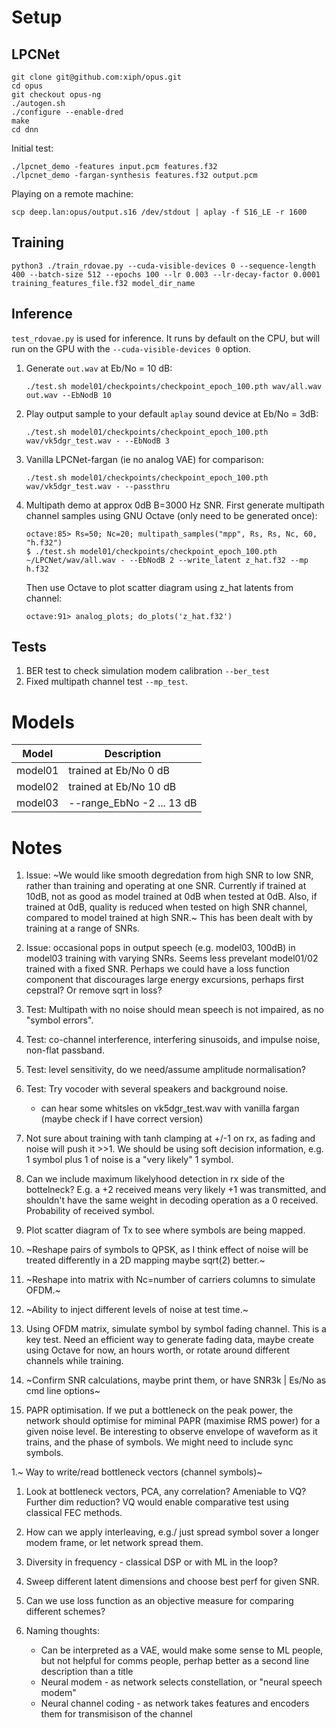 # Setup

## LPCNet

```
git clone git@github.com:xiph/opus.git
cd opus
git checkout opus-ng
./autogen.sh
./configure --enable-dred
make
cd dnn
```
Initial test:
```
./lpcnet_demo -features input.pcm features.f32
./lpcnet_demo -fargan-synthesis features.f32 output.pcm
```
Playing on a remote machine:
```
scp deep.lan:opus/output.s16 /dev/stdout | aplay -f S16_LE -r 1600
```

## Training
```
python3 ./train_rdovae.py --cuda-visible-devices 0 --sequence-length 400 --batch-size 512 --epochs 100 --lr 0.003 --lr-decay-factor 0.0001 training_features_file.f32 model_dir_name
```

## Inference

`test_rdovae.py` is used for inference.  It runs by default on the CPU, but will run on the GPU with the `--cuda-visible-devices 0` option.

1. Generate `out.wav` at Eb/No = 10 dB:
   ```
   ./test.sh model01/checkpoints/checkpoint_epoch_100.pth wav/all.wav out.wav --EbNodB 10
   ```

1. Play output sample to your default `aplay` sound device at Eb/No = 3dB:
   ```
   ./test.sh model01/checkpoints/checkpoint_epoch_100.pth wav/vk5dgr_test.wav - --EbNodB 3
   ```

1. Vanilla LPCNet-fargan (ie no analog VAE) for comparison:
   ```
   ./test.sh model01/checkpoints/checkpoint_epoch_100.pth wav/vk5dgr_test.wav - --passthru
   ```

1. Multipath demo at approx 0dB B=3000 Hz SNR. First generate multipath channel samples using GNU Octave (only need to be generated once): 
   ```
   octave:85> Rs=50; Nc=20; multipath_samples("mpp", Rs, Rs, Nc, 60, "h.f32")
   $ ./test.sh model01/checkpoints/checkpoint_epoch_100.pth ~/LPCNet/wav/all.wav - --EbNodB 2 --write_latent z_hat.f32 --mp h.f32
   ```
   Then use Octave to plot scatter diagram using z_hat latents from channel:
   ```
   octave:91> analog_plots; do_plots('z_hat.f32') 
   ```

## Tests

1. BER test to check simulation modem calibration `--ber_test`
2. Fixed multipath channel test `--mp_test`.

# Models

| Model | Description |
| ---- | ---- |
| model01 | trained at Eb/No 0 dB |
| model02 | trained at Eb/No 10 dB |
| model03 | --range_EbNo -2 ... 13 dB |

# Notes

1. Issue: ~We would like smooth degredation from high SNR to low SNR, rather than training and operating at one SNR.  Currently if trained at 10dB, not as good as model trained at 0dB when tested at 0dB.  Also, if trained at 0dB, quality is reduced when tested on high SNR channel, compared to model trained at high SNR.~  This has been dealt with by training at a range of SNRs.

1. Issue: occasional pops in output speech (e.g. model03, 100dB) in model03 training with varying SNRs.  Seems less prevelant model01/02 trained with a fixed SNR. Perhaps we could have a loss function component that discourages large energy excursions, perhaps first cepstral?  Or remove sqrt in loss?

1. Test: Multipath with no noise should mean speech is not impaired, as no "symbol errors".

1. Test: co-channel interference, interfering sinusoids, and impulse noise, non-flat passband.

1. Test: level sensitivity, do we need/assume amplitude normalisation?

1. Test: Try vocoder with several speakers and background noise.
   + can hear some whitsles on vk5dgr_test.wav with vanilla fargan (maybe check if I have correct version)

1. Not sure about training with tanh clamping at +/-1 on rx, as fading and noise will push it >>1.  We should be using soft decision information, e.g. 1 symbol plus 1 of noise is a "very likely" 1 symbol.

1. Can we include maximum likelyhood detection in rx side of the bottelneck?  E.g. a +2 received means very likely +1 was transmitted, and shouldn't have the same weight in decoding operation as a 0 received.  Probability of received symbol.

1. Plot scatter diagram of Tx to see where symbols are being mapped.

1. ~Reshape pairs of symbols to QPSK, as I think effect of noise will be treated differently in a 2D mapping maybe sqrt(2) better.~

1. ~Reshape into matrix with Nc=number of carriers columns to simulate OFDM.~

1. ~Ability to inject different levels of noise at test time.~

1. Using OFDM matrix, simulate symbol by symbol fading channel.  This is a key test.  Need an efficient way to generate fading data, maybe create using Octave for now, an hours worth, or rotate around different channels while training.

1. ~Confirm SNR calculations, maybe print them, or have SNR3k | Es/No as cmd line options~

1. PAPR optimisation.  If we put a bottleneck on the peak power, the network should optimise for miminal PAPR (maximise RMS power) for a given noise level. Be interesting to observe envelope of waveform as it trains, and the phase of symbols. We might need to include sync symbols.

1.~ Way to write/read bottleneck vectors (channel symbols)~

1. Look at bottleneck vectors, PCA, any correlation?  Ameniable to VQ?  Further dim reduction? VQ would enable comparative test using classical FEC methods.

1. How can we apply interleaving, e.g./ just spread symbol sover a longer modem frame, or let network spread them.

1. Diversity in frequency - classical DSP or with ML in the loop?

1. Sweep different latent dimensions and choose best perf for given SNR.

1. Can we use loss function as an objective measure for comparing different schemes?

1. Naming thoughts:
   * Can be interpreted as a VAE, would make some sense to ML people, but not helpful for comms people, perhap better as a second line description than a title
   * Neural modem - as network selects constellation, or "neural speech modem"
   * Neural channel coding - as network takes features and encoders them for transmisison of the channel
